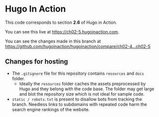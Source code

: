 Hugo In Action
===============

This code corresponds to section **2.6** of Hugo in Action.

You can see this live at https://ch02-5.hugoinaction.com.

You can see the changes made in this branch at https://github.com/hugoinaction/hugoinaction/compare/ch02-4...ch02-5

Changes for hosting
--------------------

* The `.gitignore` file for this repository contains `resources` and `docs` folder.
  * Ideally the `resources` folder caches the assets preprocessed by Hugo and they belong with the code base. The folder may get large and blot the repository size which is not ideal for sample code.
* `static / robots.txt` is present to disallow bots from tracking the branch. Needless links to subdomains with repeated code harm the search engine rankings of the website.

